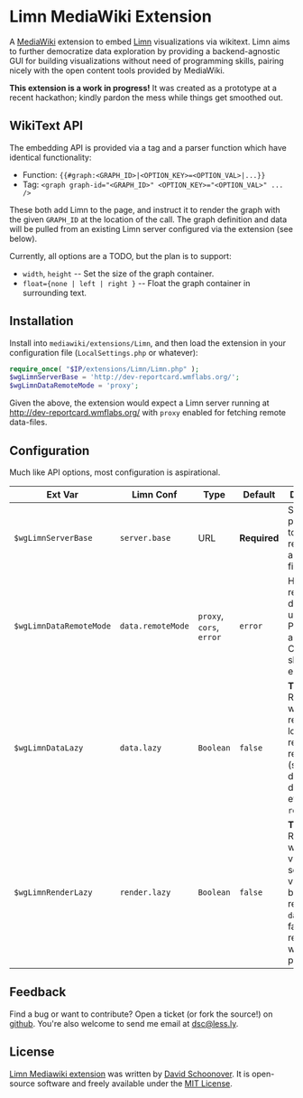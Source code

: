 # Limn MediaWiki Extension

A [MediaWiki][mediawiki] extension to embed [Limn][limn] visualizations via wikitext.
Limn aims to further democratize data exploration by providing a backend-agnostic GUI
for building visualizations without need of programming skills, pairing nicely with
the open content tools provided by MediaWiki.

**This extension is a work in progress!** It was created as a prototype at a recent hackathon;
kindly pardon the mess while things get smoothed out.


## WikiText API

The embedding API is provided via a tag and a parser function which have
identical functionality:

- Function: `{{#graph:<GRAPH_ID>|<OPTION_KEY>=<OPTION_VAL>|...}}`
- Tag: `<graph graph-id="<GRAPH_ID>" <OPTION_KEY>="<OPTION_VAL>" ... />`

These both add Limn to the page, and instruct it to render the graph with the
given `GRAPH_ID` at the location of the call. The graph definition and data
will be pulled from an existing Limn server configured via the extension (see 
below).

Currently, all options are a TODO, but the plan is to support:

* `width`, `height` -- Set the size of the graph container.
* `float={none | left | right }` -- Float the graph container in surrounding text.


## Installation

Install into `mediawiki/extensions/Limn`, and then load the extension in your
configuration file (`LocalSettings.php` or whatever):

```php
require_once( "$IP/extensions/Limn/Limn.php" );
$wgLimnServerBase = 'http://dev-reportcard.wmflabs.org/';
$wgLimnDataRemoteMode = 'proxy';
```

Given the above, the extension would expect a Limn server running at
http://dev-reportcard.wmflabs.org/ with `proxy` enabled for fetching remote
data-files.


## Configuration

Much like API options, most configuration is aspirational.

| Ext Var                 | Limn Conf         | Type                     | Default      | Description                                                                                                                                       |
| ----------------------- | ----------------- | ------------------------ | ------------ | ------------------------------------------------------------------------------------------------------------------------------------------------- |
| `$wgLimnServerBase`     | `server.base`     | URL                      | **Required** | Sever URL prefix, used to load resources and data files.                                                                                          |
| `$wgLimnDataRemoteMode` | `data.remoteMode` | `proxy`, `cors`, `error` | `error`      | Handling for remote datafiles: use Limn Proxy, assume CORS, or show an error.                                                                     |
| `$wgLimnDataLazy`       | `data.lazy`       | `Boolean`                | `false`      | **TODO** Renderables wait until render to load required resources (self, datasources, datafiles, etc); implies `render.lazy`.                     |
| `$wgLimnRenderLazy`     | `render.lazy`     | `Boolean`                | `false`      | **TODO** Renderables wait until visible and scrolled into viewport before rendering. If `data.lazy` is false, resources will still be pre-loaded. |


## Feedback

Find a bug or want to contribute? Open a ticket (or fork the source!) on [github][project].
You're also welcome to send me email at [dsc@less.ly][dsc_email].


## License

[Limn Mediawiki extension][project] was written by [David Schoonover][dsc]. It is open-source software and freely available under the [MIT License][mit_license].


[project]: https://github.com/dsc/limn-mediawiki-ext "Limn Mediawiki Extension on GitHub"
[dsc]: https://github.com/dsc/ "David Schoonover"
[dsc_email]: mailto:dsc+limn-mw-ext@less.ly?subject=limn-mediawiki-ext "dsc@less.ly"
[mit_license]: http://dsc.mit-license.org/ "MIT License"

[limn]: https://github.com/wikimedia/limn "Limn on GitHub"
[mediawiki]: http://mediawiki.org/ "MediaWiki"
